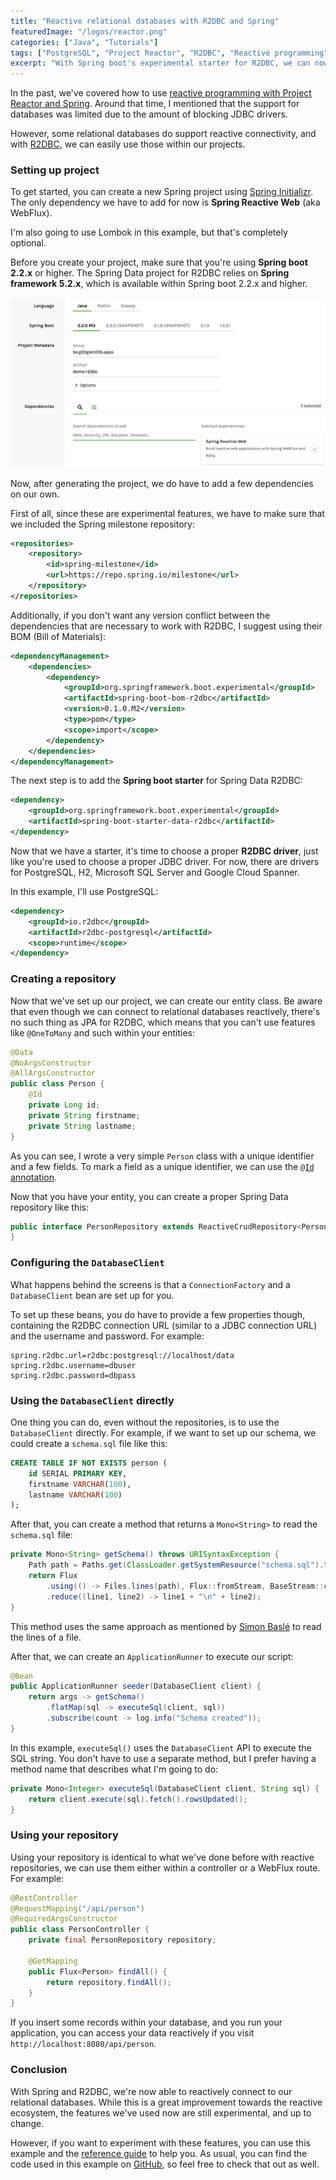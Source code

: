 ```yaml
---
title: "Reactive relational databases with R2DBC and Spring"
featuredImage: "/logos/reactor.png"
categories: ["Java", "Tutorials"]
tags: ["PostgreSQL", "Project Reactor", "R2DBC", "Reactive programming", "Spring boot", "Spring WebFlux"]
excerpt: "With Spring boot's experimental starter for R2DBC, we can now reactively connect to our relational databases, and in this example we'll see how."
---
```


In the past, we've covered how to use [reactive programming with Project Reactor and Spring](https://blog.optis.be/reactive-programming-with-spring-boot-2-7a11b953c8a). Around that time, I mentioned that the support for databases was limited due to the amount of blocking JDBC drivers.

However, some relational databases do support reactive connectivity, and with [R2DBC](https://r2dbc.io/), we can easily use those within our projects.

### Setting up project

To get started, you can create a new Spring project using [Spring Initializr](https://start.spring.io/). The only dependency we have to add for now is **Spring Reactive Web** (aka WebFlux).

I'm also going to use Lombok in this example, but that's completely optional.

Before you create your project, make sure that you're using **Spring boot 2.2.x** or higher. The Spring Data project for R2DBC relies on **Spring framework 5.2.x**, which is available within Spring boot 2.2.x and higher.

![Spring Initializr setup for R2DBC](./images/Screenshot-2019-06-14-09.12.24.png)

Now, after generating the project, we do have to add a few dependencies on our own.

First of all, since these are experimental features, we have to make sure that we included the Spring milestone repository:

```xml
<repositories>
    <repository>
        <id>spring-milestone</id>
        <url>https://repo.spring.io/milestone</url>
    </repository>
</repositories>
```

Additionally, if you don't want any version conflict between the dependencies that are necessary to work with R2DBC, I suggest using their BOM (Bill of Materials):

```xml
<dependencyManagement>
	<dependencies>
		<dependency>
			<groupId>org.springframework.boot.experimental</groupId>
			<artifactId>spring-boot-bom-r2dbc</artifactId>
			<version>0.1.0.M2</version>
			<type>pom</type>
			<scope>import</scope>
		</dependency>
	</dependencies>
</dependencyManagement>
```

The next step is to add the **Spring boot starter** for Spring Data R2DBC:

```xml
<dependency>
    <groupId>org.springframework.boot.experimental</groupId>
    <artifactId>spring-boot-starter-data-r2dbc</artifactId>
</dependency>
```

Now that we have a starter, it's time to choose a proper **R2DBC driver**, just like you're used to choose a proper JDBC driver. For now, there are drivers for PostgreSQL, H2, Microsoft SQL Server and Google Cloud Spanner.

In this example, I'll use PostgreSQL:

```xml
<dependency>
    <groupId>io.r2dbc</groupId>
    <artifactId>r2dbc-postgresql</artifactId>
    <scope>runtime</scope>
</dependency>
```

### Creating a repository

Now that we've set up our project, we can create our entity class. Be aware that even though we can connect to relational databases reactively, there's no such thing as JPA for R2DBC, which means that you can't use features like `@OneToMany` and such within your entities:

```java
@Data
@NoArgsConstructor
@AllArgsConstructor
public class Person {
    @Id
    private Long id;
    private String firstname;
    private String lastname;
}
```

As you can see, I wrote a very simple `Person` class with a unique identifier and a few fields. To mark a field as a unique identifier, we can use the [`@Id` annotation](https://docs.spring.io/spring-data/commons/docs/current/api/org/springframework/data/annotation/Id.html).

Now that you have your entity, you can create a proper Spring Data repository like this:

```java
public interface PersonRepository extends ReactiveCrudRepository<Person, Long> {
}
```

### Configuring the `DatabaseClient`

What happens behind the screens is that a `ConnectionFactory` and a `DatabaseClient` bean are set up for you.

To set up these beans, you do have to provide a few properties though, containing the R2DBC connection URL (similar to a JDBC connection URL) and the username and password. For example:

```
spring.r2dbc.url=r2dbc:postgresql://localhost/data
spring.r2dbc.username=dbuser
spring.r2dbc.password=dbpass
```

### Using the `DatabaseClient` directly

One thing you can do, even without the repositories, is to use the `DatabaseClient` directly. For example, if we want to set up our schema, we could create a `schema.sql` file like this:

```sql
CREATE TABLE IF NOT EXISTS person (
    id SERIAL PRIMARY KEY,
    firstname VARCHAR(100),
    lastname VARCHAR(100)
);
```

After that, you can create a method that returns a `Mono<String>` to read the `schema.sql` file:

```java
private Mono<String> getSchema() throws URISyntaxException {
    Path path = Paths.get(ClassLoader.getSystemResource("schema.sql").toURI());
    return Flux
        .using(() -> Files.lines(path), Flux::fromStream, BaseStream::close)
        .reduce((line1, line2) -> line1 + "\n" + line2);
}
```

This method uses the same approach as mentioned by [Simon Baslé](https://simonbasle.github.io/2017/10/file-reading-in-reactor/) to read the lines of a file.

After that, we can create an `ApplicationRunner` to execute our script:

```java
@Bean
public ApplicationRunner seeder(DatabaseClient client) {
    return args -> getSchema()
        .flatMap(sql -> executeSql(client, sql))
        .subscribe(count -> log.info("Schema created"));
}
```

In this example, `executeSql()` uses the `DatabaseClient` API to execute the SQL string. You don't have to use a separate method, but I prefer having a method name that describes what I'm going to do:

```java
private Mono<Integer> executeSql(DatabaseClient client, String sql) {
    return client.execute(sql).fetch().rowsUpdated();
}
```

### Using your repository

Using your repository is identical to what we've done before with reactive repositories, we can use them either within a controller or a WebFlux route. For example:

```java
@RestController
@RequestMapping("/api/person")
@RequiredArgsConstructor
public class PersonController {
    private final PersonRepository repository;

    @GetMapping
    public Flux<Person> findAll() {
        return repository.findAll();
    }
}
```

If you insert some records within your database, and you run your application, you can access your data reactively if you visit `http://localhost:8080/api/person`.

### Conclusion

With Spring and R2DBC, we're now able to reactively connect to our relational databases. While this is a great improvement towards the reactive ecosystem, the features we've used now are still experimental, and up to change.

However, if you want to experiment with these features, you can use this example and the [reference guide](https://docs.spring.io/spring-data/r2dbc/docs/1.0.x/reference/html/#reference) to help you. As usual, you can find the code used in this example on [GitHub](https://github.com/g00glen00b/spring-samples/tree/master/spring-boot-r2dbc), so feel free to check that out as well.
